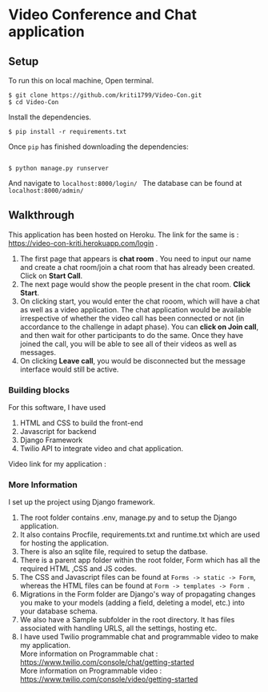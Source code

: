 # Video Conference and Chat application

## Setup
To run this on local machine,
Open terminal.
```
$ git clone https://github.com/kriti1799/Video-Con.git
$ cd Video-Con
```
Install the dependencies.
```
$ pip install -r requirements.txt
```

Once ```pip``` has finished downloading the dependencies:
```

$ python manage.py runserver
```
And navigate to ```localhost:8000/login/ ```
The database can be found at ```localhost:8000/admin/```


## Walkthrough

This application has been hosted on Heroku. The link for the same is : https://video-con-kriti.herokuapp.com/login . 
1) The first page that appears is **chat room** . You need to input our name and create a chat room/join a chat room that has already been created.
Click on **Start Call**.
2) The next page would show the people present in the chat room. **Click Start**.
3) On clicking start, you would enter the chat rooom, which will have a chat as well as a video application. The chat application would be available irrespective of
whether the video call has been connected or not (in accordance to the challenge in adapt phase). You can **click on Join call**, and then wait for other participants
to do the same. Once they have joined the call, you will be able to see all of their videos as well as messages.
4) On clicking **Leave call**, you would be disconnected but the message interface would still be active.

### Building blocks
For this software, I have used
1) HTML and CSS to build the front-end
2) Javascript for backend
3) Django Framework
4) Twilio API to integrate video and chat application.

Video link for my application : 

### More Information
I set up the project using Django framework.
1) The root folder contains .env, manage.py and to setup the Django application.
3) It also contains Procfile, requirements.txt and runtime.txt which are used for hosting the application.
4) There is also an sqlite file, required to setup the datbase.
5) There is a parent app folder within the root folder, Form which has all the required HTML ,CSS and JS codes.
6) The CSS and Javascript files can be found at ```Forms -> static -> Form```, whereas the HTML files can be found at ```Form -> templates -> Form ```.
7) Migrations in the Form folder are Django's way of propagating changes you make to your models (adding a field, deleting a model, etc.) into your
 database schema.
8) We also have a Sample subfolder in the root directory. It has files associated with handling URLS, all the settings,
hosting etc.
9) I have used Twilio programmable chat and programmable video to make my application.  
More information on Programmable chat : https://www.twilio.com/console/chat/getting-started  
More information on Programmable video : https://www.twilio.com/console/video/getting-started
